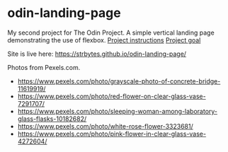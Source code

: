 # odin-landing-page

My second project for The Odin Project. A simple vertical landing page demonstrating the use of flexbox. [Project instructions](https://www.theodinproject.com/lessons/foundations-landing-page) [Project goal](https://cdn.statically.io/gh/TheOdinProject/curriculum/main/foundations/html_css/project/odin-project.png)

Site is live here: https://strbytes.github.io/odin-landing-page/

Photos from Pexels.com.
- https://www.pexels.com/photo/grayscale-photo-of-concrete-bridge-11619919/
- https://www.pexels.com/photo/red-flower-on-clear-glass-vase-7291707/
- https://www.pexels.com/photo/sleeping-woman-among-laboratory-glass-flasks-10182682/
- https://www.pexels.com/photo/white-rose-flower-3323681/
- https://www.pexels.com/photo/pink-flower-in-clear-glass-vase-4272604/
